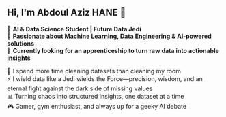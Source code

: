 ## Hi, I'm Abdoul Aziz HANE 🚀</br>

🔹 **AI & Data Science Student | Future Data Jedi**  </br>
🔹 **Passionate about Machine Learning, Data Engineering & AI-powered solutions**  </br>
🔹 **Currently looking for an apprenticeship to turn raw data into actionable insights**  </br>

🧹 I spend more time cleaning datasets than cleaning my room  </br>
⚡ I wield data like a Jedi wields the Force—precision, wisdom, and an eternal fight against the dark side of missing values  </br>
📊 Turning chaos into structured insights, one dataset at a time  </br>
🎮 Gamer, gym enthusiast, and always up for a geeky AI debate  </br>
